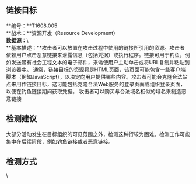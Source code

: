## 链接目标  
**编号：**T1608.005  
**战术：**资源开发（Resource Development）  
**数据源：**\  
**基本描述：**攻击者可以放置在攻击过程中使用的链接所引用的资源。攻击者依赖用户点击恶意链接来泄露信息（包括凭据）或执行程序。链接可用于钓鱼，例如发送带有社会工程文本的电子邮件，来诱使用户主动单击或将URL复制并粘贴到浏览器中。
通常，链接目标的资源将是HTML页面，该页面可能包含一些客户端脚本（例如JavaScript），以决定向用户提供哪些内容。攻击者可能会克隆合法站点来用作链接目标，这可能包括克隆合法Web服务的登录页面或组织登录页面，以便在钓鱼链接期间获取凭据。
攻击者可以购买与合法域名相似的域名来制造恶意链接  
## 检测建议  
大部分活动发生在目标组织的可见范围之外，检测这种行较为困难。检测工作可能集中在后续阶段，例如钓鱼链接或者恶意链接。  
## 检测方式  
\